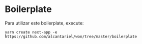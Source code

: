 # Boilerplate

Para utilizar este boilerplate, execute:

`yarn create next-app -e https://github.com/alcantariel/won/tree/master/boilerplate`
